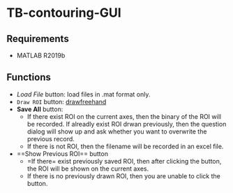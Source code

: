 # TB-contouring-GUI

## Requirements
- MATLAB R2019b

## Functions
- *Load File* button: load files in .mat format only.
- `Draw ROI` button: [drawfreehand](https://www.mathworks.com/help/images/ref/drawfreehand.html)
- **Save All** button:
  -  If there exist ROI on the current axes, then the binary of the ROI will be recorded. If alreadly exist ROI drwan previously, then the question dialog will show up and ask whether you want to overwrite the previous record.
  -  If there is not ROI, then the filename will be recorded in an excel file.
- ==Show Previous ROI== button
  - =If there= exist previously saved ROI, then after clicking the button, the ROI will be shown on the current axes.
  - If there is no previously drawn ROI, then you are unable to click the button.

